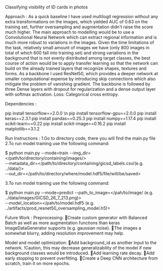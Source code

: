 Classifying visibility of ID cards in photos

Approach :
	As a quick baseline I have used multilogit regression without any extra transformations on the images, which yielded AUC of 0.63 on the training set, further oversampling and augmentation didn't raise the score much higher.
The main approach to modelling would be to use a Convolutional Neural Network which can extract regional information and is much more robust to variations in the images. Given the time limitations of the task, relatively small amount of images we have (only 800 images in total of which 600 fall into training set) and strong variations in the background that is not evenly distributed among target classes, the best course of action would be to apply transfer learning so that the network can build on the already trained layers that recognize shapes, textures and forms. As a backbone I used ResNet50, which provides a deeper network at smaller computational expense by introducing skip connections which also mitigate the problem of vanishing gradient.
The backbone is followed by three Dense layers with dropout for regularization and a dense output layer with softmax activation.
Loss: Categorical cross entropy.

Dependencies :

pip install tensorflow==2.0.0 \n
pip install tensorflow-gpu==2.0.0
pip install keras==2.3.1
pip install pandas==0.25.3
pip install numpy==1.17.4
pip install scikit-learn==0.22
pip install scikit-image==0.16.2
pip install matplotlib==3.1.2

Run Instructions :
1.Go to directory code, there you will find the main.py file
2.To run model training use the following command:

$ python main.py --mode=train --img_dir=</path/to/directory/containing/images/> \
                              --metadata_dir=</path/to/directory/containing/gicsd_labels.csv/(e.g. ../data/)> \
		--out_dir=</path/to/directory/where/model.hdf5/file/will/be/saved>

3.To run model training use the following command:

$ python main.py --mode=predict --path_to_image=</pah/to/image/ 						(e.g. ../data/images/GICSD_26_7_213.png)> \
                              		  --model_location=</pah/to/model.hdf5 							(e.g. ../artifacts/prod_resnet50_oversampling_model.h5)>
					  
Future Work :
Preprocessing:
Create custom generator with Balanced Batch as well as more augmentation functions than keras ImageDataGenerator supports (e.g. gaussian noise).
The images a somewhat blurry, adding resolution improvement may help.

Model and model optimization:
Add background_id as another input to the network. !Caution, this may decrease generalizability of the model if new background classes would be introduced.
Add learning rate decay.
Add early stopping to prevent overfitting.
Create a Deep CNN architecture from scratch, train it on more epochs.
